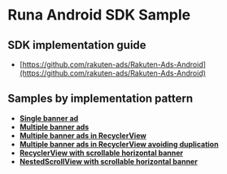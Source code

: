 # Runa Android SDK Sample

## SDK implementation guide

* [https://github.com/rakuten-ads/Rakuten-Ads-Android](https://github.com/rakuten-ads/Rakuten-Ads-Android)

## Samples by implementation pattern

* **[Single banner ad](/app/src/main/kotlin/com/runa/sample/SingleBannerActivity.kt)**
* **[Multiple banner ads](/app/src/main/kotlin/com/runa/sample/MultipleBannerActivity.kt)**
* **[Multiple banner ads in RecyclerView](/app/src/main/kotlin/com/runa/sample/RecyclerViewActivity.kt)**
* **[Multiple banner ads in RecyclerView avoiding duplication](/app/src/main/kotlin/com/runa/sample/AvoidDuplicationMultipleBannerActivity.kt)**
* **[RecyclerView with scrollable horizontal banner](/app/src/main/kotlin/com/runa/sample/RecyclerViewSample2Activity.kt)**
* **[NestedScrollView with scrollable horizontal banner](/app/src/main/kotlin/com/runa/sample/NestedScrollViewSampleActivity.kt)**
